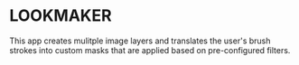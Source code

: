 # LOOKMAKER

This app creates mulitple image layers and translates the user's brush strokes into custom masks that are applied based on pre-configured filters.
